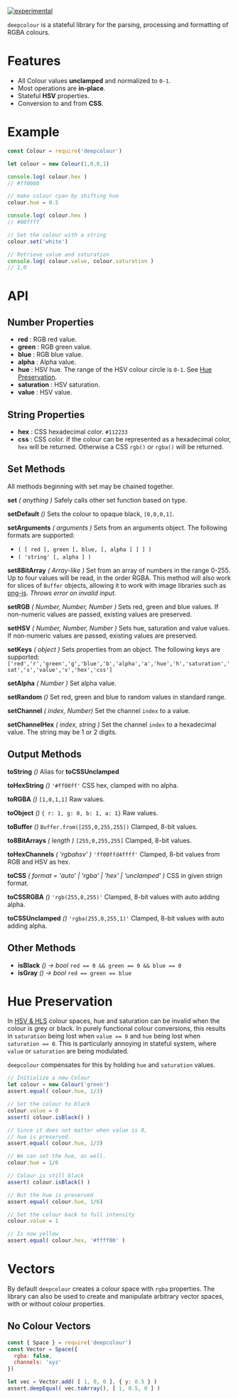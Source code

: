 [![experimental](http://hughsk.github.io/stability-badges/dist/experimental.svg)](http://github.com/hughsk/stability-badges)

`deepcolour` is a stateful library for the parsing, processing and formatting of RGBA colours.

# Features

* All Colour values **unclamped** and normalized to `0-1`.
* Most operations are **in-place**.
* Stateful **HSV** properties.  
* Conversion to and from **CSS**.

# Example

``` javascript
const Colour = require('deepcolour')

let colour = new Colour(1,0,0,1)

console.log( colour.hex )
// #ff0000

// make colour cyan by shifting hue
colour.hue = 0.5

console.log( colour.hex )
// #00ffff

// Set the colour with a string
colour.set('white')

// Retrieve value and saturation
console.log( colour.value, colour.saturation )
// 1,0
```

# API

## Number Properties

* **red** : RGB red value.
* **green** : RGB green value.
* **blue** : RGB blue value.
* **alpha** : Alpha value.
* **hue** : HSV hue. The range of the HSV colour circle is `0-1`. See [Hue Preservation](#hue-preservation).
* **saturation** : HSV saturation.
* **value** : HSV value.

## String Properties

* **hex** : CSS hexadecimal color. `#112233`
* **css** : CSS color. If the colour can be represented as a hexadecimal color, `hex` will be returned. Otherwise a CSS `rgb()` or `rgba()` will be returned.

## Set Methods

All methods beginning with set may be chained together.

**set** *( anything )* Safely calls other set function based on type.

**setDefault** *()* Sets the colour to opaque black, `[0,0,0,1]`.

**setArguments** *( arguments )* Sets from an arguments object. The following formats are supported:
* `( [ red [, green [, blue, [, alpha ] ] ] )`
* `( 'string' [, alpha ] )`

**set8BitArray** *( Array-like )*
Set from an array of numbers in the range 0-255. Up to four values will be read, in the order RGBA. This method will also work for slices of `Buffer` objects, allowing it to work with image libraries such as [png-js](https://www.npmjs.com/package/pngjs). *Throws error on invalid input.*

**setRGB** *( Number, Number, Number )* Sets red, green and blue values. If non-numeric values are passed, existing values are preserved.

**setHSV** *( Number, Number, Number )* Sets hue, saturation and value values. If non-numeric values are passed, existing values are preserved.

**setKeys** *( object )* Sets properties from an object. The following keys are supported: `['red','r','green','g','blue','b','alpha','a','hue','h','saturation','sat','s','value','v','hex','css']`

**setAlpha** *( Number )* Set alpha value.

**setRandom** *()* Set red, green and blue to random values in standard range.

**setChannel** *( index, Number)* Set the channel `index` to a value.

**setChannelHex** *( index, string )* Set the channel `index` to a hexadecimal value. The string may be 1 or 2 digits.

## Output Methods

**toString** *()* Alias for **toCSSUnclamped**

**toHexString** *()* `'#ff00ff'` CSS hex, clamped with no alpha. 

**toRGBA** *()* `[1,0,1,1]` Raw values.

**toObject** *()* `{ r: 1, g: 0, b: 1, a: 1}` Raw values.

**toBuffer** *()* `Buffer.from([255,0,255,255])` Clamped, 8-bit values.

**to8BitArrays** *( length )* `[255,0,255,255]` Clamped, 8-bit values.

**toHexChannels** *( 'rgbahsv' )* `'ff00ffd4ffff'` Clamped, 8-bit values from RGB and HSV as hex.

**toCSS** *( format = 'auto' | 'rgba' | 'hex' | 'unclamped' )* CSS in given strign format.

**toCSSRGBA** *()* `'rgb(255,0,255)'` Clamped, 8-bit values with auto adding alpha.

**toCSSUnclamped** *()* `'rgba(255,0,255,1)'` Clamped, 8-bit values with auto adding alpha.





## Other Methods

* **isBlack** *() -> bool* `red == 0 && green == 0 && blue == 0`
* **isGray** *() -> bool* `red == green == blue`


# Hue Preservation

In [HSV & HLS](https://en.wikipedia.org/wiki/HSL_and_HSV) colour spaces, hue and saturation can be invalid when the colour is grey or black. In purely functional colour conversions, this results in `saturation` being lost when `value == 0` and `hue` being lost when `saturation == 0`. This is particularly annoying in stateful system, where `value` or `saturation` are being modulated.

`deepcolour` compensates for this by holding `hue` and `saturation` values.

``` js
// Initialize a new Colour
let colour = new Colour('green')
assert.equal( colour.hue, 1/3)

// Set the colour to black
colour.value = 0
assert( colour.isBlack() )

// Since it does not matter when value is 0,
// hue is preserved.
assert.equal( colour.hue, 1/3)

// We can set the hue, as well.
colour.hue = 1/6

// Colour is still black
assert( colour.isBlack() )

// But the hue is preserved
assert.equal( colour.hue, 1/6)

// Set the colour back to full intensity
colour.value = 1

// Is now yellow
assert.equal( colour.hex, '#ffff00' )
```


# Vectors

By default `deepcolour` creates a colour space with `rgba` properties. The library can also be used to create and manipulate arbitrary vector spaces, with or without colour properties.

## No Colour Vectors

``` js
const { Space } = require('deepcolour')
const Vector = Space({
  rgba: false,
  channels: 'xyz'
})

let vec = Vector.add( [ 1, 0, 0 ], { y: 0.5 } )
assert.deepEqual( vec.toArray(), [ 1, 0.5, 0 ] )
```
